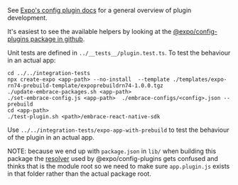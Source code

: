 See [Expo's config plugin docs](https://docs.expo.dev/config-plugins/development-and-debugging/) for a general
overview of plugin development.

It's easiest to see the available helpers by looking at the [@expo/config-plugins package in github](https://github.com/expo/expo/tree/814867fd9d0adbd56580eb09be1e81134bb7466e/packages/%40expo/config-plugins/src/plugins).

Unit tests are defined in `../__tests__/plugin.test.ts`. To test the behaviour in an actual app:

```shell
cd ../../integration-tests
npx create-expo <app-path> --no-install  --template ./templates/expo-rn74-prebuild-template/expoprebuildrn74-1.0.0.tgz
./update-embrace-packages.sh <app-path>
./set-embrace-config.js <app-path>  ./embrace-configs/<config>.json --prebuild
cd <app-path>
./test-plugin.sh <path>/embrace-react-native-sdk
```
Use `../../integration-tests/expo-app-with-prebuild` to test
the behaviour of the plugin in an actual app.

NOTE: because we end up with `package.json` in `lib/` when building this package the [resolver](https://github.com/expo/expo/blob/814867fd9d0adbd56580eb09be1e81134bb7466e/packages/%40expo/config-plugins/src/utils/plugin-resolver.ts)
used by @expo/config-plugins gets confused and thinks that is the module root so we need to make sure `app.plugin.js`
exists in that folder rather than the actual package root.